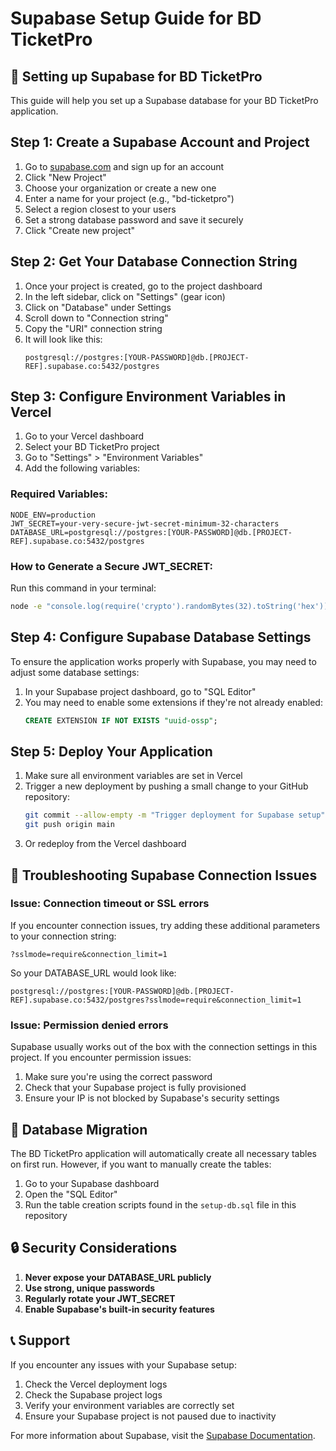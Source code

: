 # Supabase Setup Guide for BD TicketPro

## 🚀 Setting up Supabase for BD TicketPro

This guide will help you set up a Supabase database for your BD TicketPro application.

## Step 1: Create a Supabase Account and Project

1. Go to [supabase.com](https://supabase.com) and sign up for an account
2. Click "New Project"
3. Choose your organization or create a new one
4. Enter a name for your project (e.g., "bd-ticketpro")
5. Select a region closest to your users
6. Set a strong database password and save it securely
7. Click "Create new project"

## Step 2: Get Your Database Connection String

1. Once your project is created, go to the project dashboard
2. In the left sidebar, click on "Settings" (gear icon)
3. Click on "Database" under Settings
4. Scroll down to "Connection string"
5. Copy the "URI" connection string
6. It will look like this:
   ```
   postgresql://postgres:[YOUR-PASSWORD]@db.[PROJECT-REF].supabase.co:5432/postgres
   ```

## Step 3: Configure Environment Variables in Vercel

1. Go to your Vercel dashboard
2. Select your BD TicketPro project
3. Go to "Settings" > "Environment Variables"
4. Add the following variables:

### Required Variables:

```
NODE_ENV=production
JWT_SECRET=your-very-secure-jwt-secret-minimum-32-characters
DATABASE_URL=postgresql://postgres:[YOUR-PASSWORD]@db.[PROJECT-REF].supabase.co:5432/postgres
```

### How to Generate a Secure JWT_SECRET:

Run this command in your terminal:
```bash
node -e "console.log(require('crypto').randomBytes(32).toString('hex'))"
```

## Step 4: Configure Supabase Database Settings

To ensure the application works properly with Supabase, you may need to adjust some database settings:

1. In your Supabase project dashboard, go to "SQL Editor"
2. You may need to enable some extensions if they're not already enabled:
   ```sql
   CREATE EXTENSION IF NOT EXISTS "uuid-ossp";
   ```

## Step 5: Deploy Your Application

1. Make sure all environment variables are set in Vercel
2. Trigger a new deployment by pushing a small change to your GitHub repository:
   ```bash
   git commit --allow-empty -m "Trigger deployment for Supabase setup"
   git push origin main
   ```
3. Or redeploy from the Vercel dashboard

## 🔧 Troubleshooting Supabase Connection Issues

### Issue: Connection timeout or SSL errors

If you encounter connection issues, try adding these additional parameters to your connection string:
```
?sslmode=require&connection_limit=1
```

So your DATABASE_URL would look like:
```
postgresql://postgres:[YOUR-PASSWORD]@db.[PROJECT-REF].supabase.co:5432/postgres?sslmode=require&connection_limit=1
```

### Issue: Permission denied errors

Supabase usually works out of the box with the connection settings in this project. If you encounter permission issues:

1. Make sure you're using the correct password
2. Check that your Supabase project is fully provisioned
3. Ensure your IP is not blocked by Supabase's security settings

## 🔄 Database Migration

The BD TicketPro application will automatically create all necessary tables on first run. However, if you want to manually create the tables:

1. Go to your Supabase dashboard
2. Open the "SQL Editor"
3. Run the table creation scripts found in the `setup-db.sql` file in this repository

## 🔒 Security Considerations

1. **Never expose your DATABASE_URL publicly**
2. **Use strong, unique passwords**
3. **Regularly rotate your JWT_SECRET**
4. **Enable Supabase's built-in security features**

## 📞 Support

If you encounter any issues with your Supabase setup:

1. Check the Vercel deployment logs
2. Check the Supabase project logs
3. Verify your environment variables are correctly set
4. Ensure your Supabase project is not paused due to inactivity

For more information about Supabase, visit the [Supabase Documentation](https://supabase.com/docs).